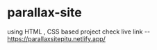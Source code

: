 # parallax-site
using HTML , CSS  based project
check live link -- https://parallaxsitepitu.netlify.app/
